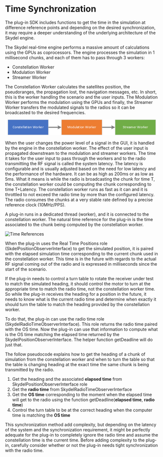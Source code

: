 # Time Synchronization

The plug-in SDK includes functions to get the time in the simulation at difference reference points and depending on the desired synchronization, it may require a deeper understanding of the underlying architecture of the Skydel engine.

The Skydel real-time engine performs a massive amount of calculations using the GPUs as coprocessors. The engine processes the simulation in 1 millisecond chunks, and each of them has to pass through 3 workers:

* Constellation Worker
* Modulation Worker
* Streamer Worker

The Constellation Worker calculates the satellites position, the pseudoranges, the propagation lost, the navigation messages, etc. In short, this is the worker handling the scenario and the user inputs. The Modulation Worker performs the modulation using the GPUs and finally, the Streamer Worker transfers the modulated signals to the radios so it can be broadcasted to the desired frequencies.

![Skydel Workers](../.gitbook/assets/workers.png)

When the user changes the power level of a signal in the GUI, it is handled by the engine in the constellation worker. The effect of the user input is propagated downstream to the modulation and streamer workers. The time it takes for the user input to pass through the workers and to the radio transmitting the RF signal is called the system latency. The latency is configurable and is usually adjusted based on the need for low latency and the performance of the hardware. It can be as high as 200ms or as low as 5ms. What it means is while the radio is broadcasting the chunk for time T, the constellation worker could be computing the chunk corresponding to time T+Latency. The constellation worker runs as fast as it can and it is throttled to not exceed the radio time by more than the configured latency. The radio consumes the chunks at a very stable rate defined by a precise reference clock (10MHz/PPS).

A plug-in runs in a dedicated thread (worker), and it is connected to the constellation worker. The natural time reference for the plug-in is the time associated to the chunk being computed by the constellation worker.

![Time References](../.gitbook/assets/Time\_Ref.png)

When the plug-in uses the Real Time Positions role (SkdelPositionObserverInterface) to get the simulated position, it is paired with the elapsed simulation time corresponding to the current chunk used in the constellation worker. This time is in the future with regards to the actual RF signal coming out of the radio and is expressed in milliseconds since the start of the scenario.

If the plug-in needs to control a turn table to rotate the receiver under test to match the simulated heading, it should control the motor to turn at the appropriate time to match the radio time, not the constellation worker time. So while the plug-in receives the heading for a position in the future, it needs to know what is the current radio time and determine when exactly it should turn the table to match the heading provided by the constellation worker.

To do that, the plug-in can use the radio time role (SkydelRadioTimeObserverInterface). This role returns the radio time paired with the OS time. Now the plug-in can use that information to compute what is the OS time matching the elapsed time returned by the SkydelPositionObserverInterface. The helper function getDeadline will do just that.

The follow pseudocode explains how to get the heading of a chunk of simulation from the constellation worker and when to turn the table so that the table is changing heading at the exact time the same chunk is being transmitted by the radio.

1. Get the heading and the associated **elapsed time** from SkydelPositionObserverInterface role
2. Get the **radio time** from SkydelRadioTimeObserverInterface
3. Get the **OS time** corresponding to the moment when the elapsed time will get to the radio using the function getDeadline(**elapsed time**, **radio time**)
4. Control the turn table to be at the correct heading when the computer time is matching the **OS time**

This synchronization method add complexity, but depending on the latency of the system and the synchronization requirement, it might be perfectly adequate for the plug-in to completely ignore the radio time and assume the constellation time is the current time. Before adding complexity to the plug-in, carefully consider whether or not the plug-in needs tight synchronization with the radio time.
